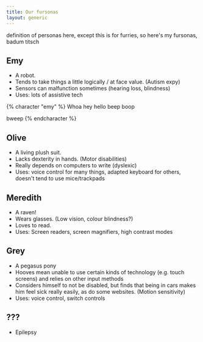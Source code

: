 ```yaml
---
title: Our fursonas
layout: generic
---
```


definition of personas here, except this is for furries, so here's my fursonas, badum titsch

## Emy

- A robot.
- Tends to take things a little logically / at face value. (Autism expy)
- Sensors can malfunction sometimes (hearing loss, blindness)
- Uses: lots of assistive tech

{% character "emy" %}
Whoa hey hello beep boop

bweep
{% endcharacter %}

## Olive

- A living plush suit.
- Lacks dexterity in hands. (Motor disabilities)
- Really depends on computers to write (dyslexic)
- Uses: voice control for many things, adapted keyboard for others, doesn't tend to use mice/trackpads

## Meredith

- A raven!
- Wears glasses. (Low vision, colour blindness?)
- Loves to read.
- Uses: Screen readers, screen magnifiers, high contrast modes

## Grey

- A pegasus pony
- Hooves mean unable to use certain kinds of technology (e.g. touch screens) and relies on other input methods
- Considers himself to not be disabled, but finds that being in cars makes him feel sick really easily, as do some websites. (Motion sensitivity)
- Uses: voice control, switch controls

## ???

- Epilepsy
